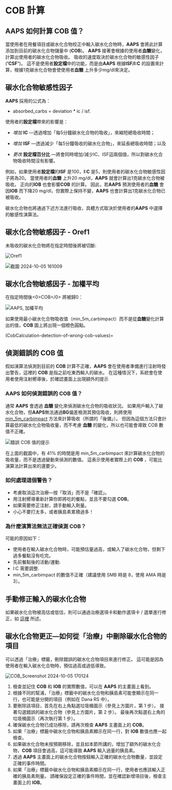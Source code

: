 # COB 計算

## AAPS 如何計算 COB 值？

當使用者在用餐項目或碳水化合物校正中輸入碳水化合物時，**AAPS** 會將此計算添加到目前的碳水化合物儲量中 (**COB**)。 **AAPS** 接著會根據的使用者**血糖**變化，計算出使用者的碳水化合物吸收。 吸收的速度取決於碳水化合物的敏感性因子 (**’CSF**”)。 這不是使用者**設定檔**中的功能，而是由**AAPS** 根據**ISF/I:C** 的設置來計算，根據1克碳水化合物會使使用者**血糖** 上升多少mg/dl來決定。

## 碳水化合物敏感性因子

**AAPS** 採用的公式為：

- absorbed_carbs = deviation * ic / isf.

使用者的**設定檔**帶來的影響是：

- _增加_ **IC** —透過增加「每5分鐘碳水化合物的吸收」，來縮短總吸收時間；

- _增加_ **ISF** —透過減少「每5分鐘吸收的碳水化合物」，來延長總吸收時間；以及

- _更改_ **設定檔百分比** —將會同時增加/減少IC、ISF這兩個值，所以對碳水化合物吸收時間沒有影響。

例如，如果使用者**設定檔**的**ISF** 是100，**I:C** 是5，則使用者的碳水化合物敏感性因子將為20。 當使用者的**血糖** 上升20 mg/dl，**AAPS** 就會計算出1克碳水化合物被吸收。 正向的**IOB** 也會影響**COB** 的計算。 因此，若**AAPS** 預測使用者的**血糖** 會因**IOB** 而下降20 mg/dl，但實際上保持不變，**AAPS** 也會計算出1克碳水化合物已被吸收。

碳水化合物也將通過下述方法進行吸收，具體方式取決於使用者的**AAPS** 中選擇的敏感性演算法。

## 碳水化合物敏感因子 - Oref1

未吸收的碳水化合物將在指定時間後將被切斷:

![Oref1](../images/cob_oref0_orange_II.png)

![截圖 2024-10-05 161009](../images/cob_oref0_orange_I.png)


## 碳水化合物敏感因子 - 加權平均

在指定時間後<0>COB</0> 將被歸0：

![AAPS, 加權平均](../images/cob_aaps2_orange_II.png)

如果使用最小碳水化合物吸收值（min_5m_carbimpact）而不是從**血糖**變化計算出的值，**COB** 圖上將出現一個橙色圓點。

(CobCalculation-detection-of-wrong-cob-values)=
## 偵測錯誤的 COB 值

假如演算法偵測到目前的 **COB** 計算不正確，**AAPS**  會在使用者準備進行注射時發出警告，這裡的 **COB** 是指之前吃東西輸入的碳水。 在這種情況下，系統會在使用者使用注射嚮導後，於確認畫面上出現額外的提示

### AAPS 如何偵測錯誤的 COB 值？

通常 __AAPS__ 會透過 **血糖** 變化來偵測碳水化合物的吸收狀況。 如果用戶輸入了碳水化合物，但**AAPS**無法通過**BG**偏差檢測其預估吸收，則將使用[min_5m_carbimpact](#Preferences-min_5m_carbimpact) 方法來計算吸收（所謂的「後備」）。 但因為這個方法只會計算最低的碳水化合物吸收量，而不考慮 **血糖** 的變化，所以也可能會導致 COB 數值不正確。

![錯誤 COB 值的提示](../images/Calculator_SlowCarbAbsorption.png)

在上面的截圖中，有 41% 的時間是用 min_5m_carbimpact 來計算碳水化合物的吸收量，而不是透過變動來偵測的數值。 這表示使用者實際上的 **COB** ，可能比演算法計算出來的還要少。

### 如何處理這個警告？

- 考慮取消這次治療—按「取消」而不是「確認」。
- 用注射嚮導重新計算你即將吃的餐點，並且不要勾選 **COB**。
- 如果需要修正注射，請手動輸入劑量。
- 小心不要打太多，或者胰島素累積過多！


### 為什麼演算法無法正確偵測 COB？

可能的原因如下：
- 使用者在輸入碳水化合物時，可能預估量過高，或輸入了碳水化合物，但剩下過多餐點沒有吃完。
- 先前餐點後的活動/運動.
- I:C 需要調整.
- min_5m_carbimpact 的數值不正確（建議使用 SMB 時是 8，使用 AMA 時是3）。


## 手動修正輸入的碳水化合物

如果碳水化合物被高估或低估，則可以通過治療選項卡和動作選項卡 / 選單進行修正，如 [這裡](#screens-bolus-carbs) 所述。


## 碳水化合物更正—如何從「治療」中刪除碳水化合物的項目


可以透過「治療」標籤，刪除錯誤的碳水化合物項目來進行修正。 這可能是因為使用者在輸入碳水化合物時，預估過高或過低導致。

![COB_Screenshot 2024-10-05 170124](../images/e123d85d-907e-4545-bf1b-09fee4d42555.png)

1. 檢查並記住 **COB** 和 **IOB** 的實際數值，可以在 **AAPS** 的主畫面上看到。
2. 根據不同的幫浦，「治療」標籤中的碳水化合物和胰島素可能會顯示在同一行，也可能是分開的項目（例如在 Dana RS 中）。
3. 要刪除該項目，首先在右上角點選垃圾桶圖示（參見上方圖片，第 1 步）。 接著勾選錯誤的碳水化合物（參見上方圖片，第 2 步）。 最後再次點選右上角的垃圾桶圖示（再次執行第 1 步）。
4. 確保碳水化合物已成功移除，請再次檢查 **AAPS** 主畫面上的 **COB**。
5. 如果「治療」標籤中碳水化合物和胰島素顯示在同一行，對 **IOB** 數值也應一起檢查。
6. 如果碳水化合物未按預期移除，並且如本節所講的，增加了額外的碳水化合物，**COB** 項目會過高，這可能導致 **AAPS** 輸入過量的胰島素。
7. 透過 **AAPS** 主畫面上的碳水化合物按鈕輸入正確的碳水化合物數量，並設定正確的事件時間。
8. 如果「治療」標籤中碳水化合物和胰島素顯示在同一行，使用者也應該輸入正確的胰島素劑量。 請確保設定正確的事件時間，並在確認新增項目後，檢查主畫面上的 **IOB**。

